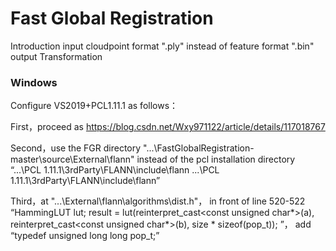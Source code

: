 # Fast Global Registration 

Introduction
input cloudpoint format ".ply" instead of feature format ".bin"
output Transformation

### Windows

Configure VS2019+PCL1.11.1 as follows：

First，proceed as https://blog.csdn.net/Wxy971122/article/details/117018767

Second，use the FGR directory "...\FastGlobalRegistration-master\source\External\flann" instead of the pcl installation directory “...\PCL 1.11.1\3rdParty\FLANN\include\flann
...\PCL 1.11.1\3rdParty\FLANN\include\flann”

Third，at "...\External\flann\algorithms\dist.h"， in front of line 520-522
“HammingLUT lut;
 result = lut(reinterpret_cast<const unsigned char*>(a),
             reinterpret_cast<const unsigned char*>(b), size * sizeof(pop_t)); ”，
add “typedef unsigned long long pop_t;”
